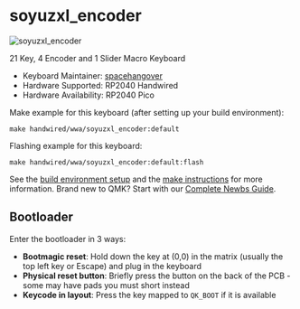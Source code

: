 # soyuzxl_encoder

![soyuzxl_encoder](https://i.imgur.com/KwwORGSh.jpeg)

21 Key, 4 Encoder and 1 Slider Macro Keyboard

* Keyboard Maintainer: [spacehangover](https://github.com/spacehangover)
* Hardware Supported: RP2040 Handwired
* Hardware Availability: RP2040 Pico

Make example for this keyboard (after setting up your build environment):

    make handwired/wwa/soyuzxl_encoder:default

Flashing example for this keyboard:

    make handwired/wwa/soyuzxl_encoder:default:flash

See the [build environment setup](https://docs.qmk.fm/#/getting_started_build_tools) and the [make instructions](https://docs.qmk.fm/#/getting_started_make_guide) for more information. Brand new to QMK? Start with our [Complete Newbs Guide](https://docs.qmk.fm/#/newbs).

## Bootloader

Enter the bootloader in 3 ways:

* **Bootmagic reset**: Hold down the key at (0,0) in the matrix (usually the top left key or Escape) and plug in the keyboard
* **Physical reset button**: Briefly press the button on the back of the PCB - some may have pads you must short instead
* **Keycode in layout**: Press the key mapped to `QK_BOOT` if it is available
